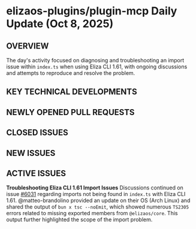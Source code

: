# elizaos-plugins/plugin-mcp Daily Update (Oct 8, 2025)
## OVERVIEW 
The day's activity focused on diagnosing and troubleshooting an import issue within `index.ts` when using Eliza CLI 1.61, with ongoing discussions and attempts to reproduce and resolve the problem.

## KEY TECHNICAL DEVELOPMENTS

## NEWLY OPENED PULL REQUESTS

## CLOSED ISSUES

## NEW ISSUES

## ACTIVE ISSUES
**Troubleshooting Eliza CLI 1.61 Import Issues**
Discussions continued on issue [#6031](https://github.com/elizaos-plugins/plugin-mcp/issues/6031) regarding imports not being found in `index.ts` with Eliza CLI 1.61. @matteo-brandolino provided an update on their OS (Arch Linux) and shared the output of `bun x tsc --noEmit`, which showed numerous `TS2305` errors related to missing exported members from `@elizaos/core`. This output further highlighted the scope of the import problem.